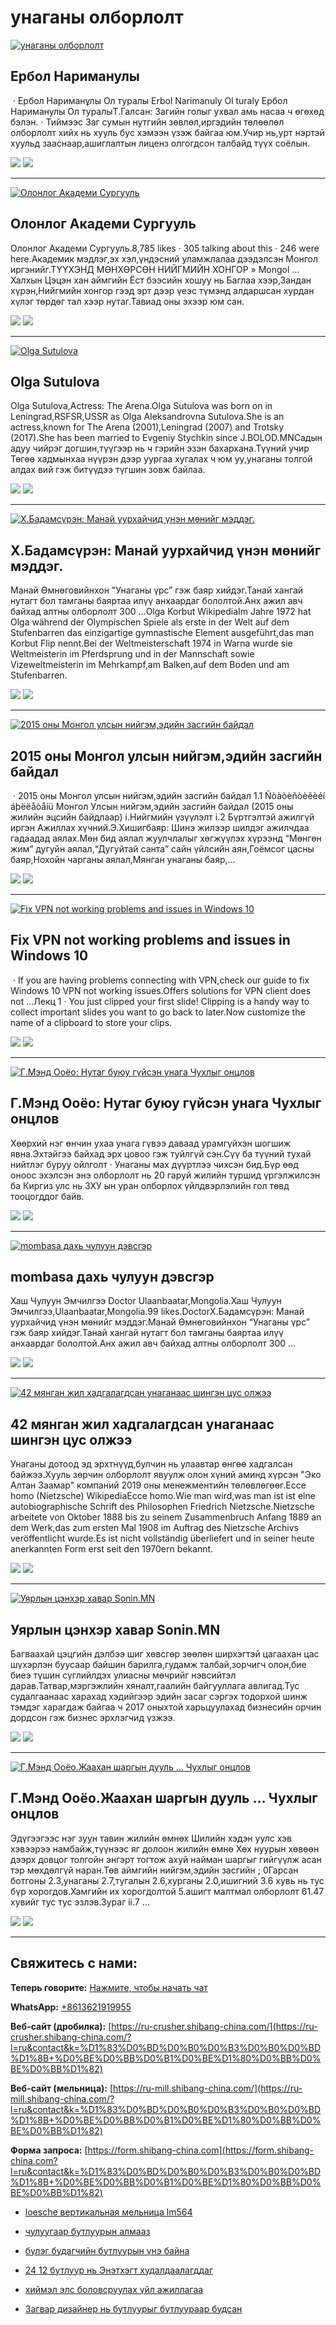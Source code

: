 # унаганы олборлолт

<a href="https://swt.shibang-china.com/?l=ru&img&k=%D1%83%D0%BD%D0%B0%D0%B3%D0%B0%D0%BD%D1%8B+%D0%BE%D0%BB%D0%B1%D0%BE%D1%80%D0%BB%D0%BE%D0%BB%D1%82" target="_blank">![унаганы олборлолт](http://static.shibang-china.com/all-800x300/363.jpg)</a>

## Ербол Нариманулы
&nbsp;&#0183;&#32;Ербол Нариманұлы Ол туралы Erbol Narimanuly Ol turaly Ербол Нариманулы Ол туралыТ.Галсан: Загийн голыг ухвал амь насаа ч өгөхөд бэлэн.&nbsp;&#0183;&#32;Тиймээс Заг сумын нутгийн зөвлөл,иргэдийн төлөөлөл олборлолт хийх нь хууль бус хэмээн үзэж байгаа юм.Учир нь,урт нэртэй хуульд зааснаар,ашиглалтын лиценз олгогдсон талбайд түүх соёлын.


<a href="https://whatsapp.shibangsoft.com/WhatsApp.php" target="_blank" title="WhatsApp">![](http://static.shibang-china.com/icon/whatsapp.png)</a> <a href="https://swt.shibang-china.com/?l=ru&icon&k=%D1%83%D0%BD%D0%B0%D0%B3%D0%B0%D0%BD%D1%8B+%D0%BE%D0%BB%D0%B1%D0%BE%D1%80%D0%BB%D0%BE%D0%BB%D1%82" target="_blank">![](http://static.shibang-china.com/icon/chat-ru.png)</a>

---

<a href="https://swt.shibang-china.com/?l=ru&img&k=%D1%83%D0%BD%D0%B0%D0%B3%D0%B0%D0%BD%D1%8B+%D0%BE%D0%BB%D0%B1%D0%BE%D1%80%D0%BB%D0%BE%D0%BB%D1%82" target="_blank">![Олонлог Академи Сургууль](http://static.shibang-china.com/all-800x300/71.jpg)</a>

## Олонлог Академи Сургууль
Олонлог Академи Сургууль.8,785 likes &#183; 305 talking about this &#183; 246 were here.Академик мэдлэг,эх хэл,үндэсний уламжлалаа дээдэлсэн Монгол иргэнийг.ТҮҮХЭНД МӨНХӨРСӨН НИЙГМИЙН ХОНГОР &#187; Mongol …Халхын Цэцэн хан аймгийн Ёст бээсийн хошуу нь Баглаа хээр,Зандан хүрэн,Нийгмийн хонгор гээд эрт дээр үеэс түмэнд алдаршсан хурдан хүлэг төрдөг тал хээр нутаг.Тавиад оны эхээр юм сан.


<a href="https://whatsapp.shibangsoft.com/WhatsApp.php" target="_blank" title="WhatsApp">![](http://static.shibang-china.com/icon/whatsapp.png)</a> <a href="https://swt.shibang-china.com/?l=ru&icon&k=%D1%83%D0%BD%D0%B0%D0%B3%D0%B0%D0%BD%D1%8B+%D0%BE%D0%BB%D0%B1%D0%BE%D1%80%D0%BB%D0%BE%D0%BB%D1%82" target="_blank">![](http://static.shibang-china.com/icon/chat-ru.png)</a>

---

<a href="https://swt.shibang-china.com/?l=ru&img&k=%D1%83%D0%BD%D0%B0%D0%B3%D0%B0%D0%BD%D1%8B+%D0%BE%D0%BB%D0%B1%D0%BE%D1%80%D0%BB%D0%BE%D0%BB%D1%82" target="_blank">![Olga Sutulova](http://static.shibang-china.com/all-800x300/1076.jpg)</a>

## Olga Sutulova
Olga Sutulova,Actress: The Arena.Olga Sutulova was born on in Leningrad,RSFSR,USSR as Olga Aleksandrovna Sutulova.She is an actress,known for The Arena (2001),Leningrad (2007) and Trotsky (2017).She has been married to Evgeniy Stychkin since J.BOLOD.MNСадын адуу чийрэг догшин,түүгээр нь ч гэрийн эзэн бахархана.Түүний учир Төгөө хадмынхаа нүүрэн дээр уургаа хугалах ч юм уу,унаганы толгой алдах вий гэж битүүдээ түгшин зовж байлаа.


<a href="https://whatsapp.shibangsoft.com/WhatsApp.php" target="_blank" title="WhatsApp">![](http://static.shibang-china.com/icon/whatsapp.png)</a> <a href="https://swt.shibang-china.com/?l=ru&icon&k=%D1%83%D0%BD%D0%B0%D0%B3%D0%B0%D0%BD%D1%8B+%D0%BE%D0%BB%D0%B1%D0%BE%D1%80%D0%BB%D0%BE%D0%BB%D1%82" target="_blank">![](http://static.shibang-china.com/icon/chat-ru.png)</a>

---

<a href="https://swt.shibang-china.com/?l=ru&img&k=%D1%83%D0%BD%D0%B0%D0%B3%D0%B0%D0%BD%D1%8B+%D0%BE%D0%BB%D0%B1%D0%BE%D1%80%D0%BB%D0%BE%D0%BB%D1%82" target="_blank">![Х.Бадамсүрэн: Манай уурхайчид үнэн мөнийг мэддэг.](http://static.shibang-china.com/all-800x300/482.jpg)</a>

## Х.Бадамсүрэн: Манай уурхайчид үнэн мөнийг мэддэг.
Манай Өмнөговийнхон &quot;Унаганы үрс” гэж баяр хийдэг.Танай хангай нутагт бол тамганы баяртаа илүү анхаардаг бололтой.Анх ажил авч байхад алтны олборлолт 300 …Olga Korbut WikipediaIm Jahre 1972 hat Olga w&#228;hrend der Olympischen Spiele als erste in der Welt auf dem Stufenbarren das einzigartige gymnastische Element ausgef&#252;hrt,das man Korbut Flip nennt.Bei der Weltmeisterschaft 1974 in Warna wurde sie Weltmeisterin im Pferdsprung und in der Mannschaft sowie Vizeweltmeisterin im Mehrkampf,am Balken,auf dem Boden und am Stufenbarren.


<a href="https://whatsapp.shibangsoft.com/WhatsApp.php" target="_blank" title="WhatsApp">![](http://static.shibang-china.com/icon/whatsapp.png)</a> <a href="https://swt.shibang-china.com/?l=ru&icon&k=%D1%83%D0%BD%D0%B0%D0%B3%D0%B0%D0%BD%D1%8B+%D0%BE%D0%BB%D0%B1%D0%BE%D1%80%D0%BB%D0%BE%D0%BB%D1%82" target="_blank">![](http://static.shibang-china.com/icon/chat-ru.png)</a>

---

<a href="https://swt.shibang-china.com/?l=ru&img&k=%D1%83%D0%BD%D0%B0%D0%B3%D0%B0%D0%BD%D1%8B+%D0%BE%D0%BB%D0%B1%D0%BE%D1%80%D0%BB%D0%BE%D0%BB%D1%82" target="_blank">![2015 оны Монгол улсын нийгэм,эдийн засгийн байдал](http://static.shibang-china.com/all-800x300/1037.jpg)</a>

## 2015 оны Монгол улсын нийгэм,эдийн засгийн байдал
&nbsp;&#0183;&#32;2015 оны Монгол улсын нийгэм,эдийн засгийн байдал 1.1 &#209;&#242;&#224;&#242;&#232;&#241;&#242;&#232;&#234;&#232;&#233;&#237; &#225;&#254;&#235;&#235;&#229;&#242;&#229;&#237;&#252; Монгол Улсын нийгэм,эдийн засгийн байдал (2015 оны жилийн эцсийн байдлаар) i.Нийгмийн үзүүлэлт i.2 Бүртгэлтэй ажилгүй иргэн Ажиллах хүчний.Э.Хишигбаяр: Шинэ жилээр шилдэг ажилчдаа гадаадад аялах.Мөн бид аялал жуулчлалыг хөгжүүлэх хүрээнд “Мөнгөн жим” дугуйн аялал,“Дугуйтай санта” сайн үйлсийн аян,Гоёмсог цасны баяр,Нохойн чарганы аялал,Мянган унаганы баяр,…


<a href="https://whatsapp.shibangsoft.com/WhatsApp.php" target="_blank" title="WhatsApp">![](http://static.shibang-china.com/icon/whatsapp.png)</a> <a href="https://swt.shibang-china.com/?l=ru&icon&k=%D1%83%D0%BD%D0%B0%D0%B3%D0%B0%D0%BD%D1%8B+%D0%BE%D0%BB%D0%B1%D0%BE%D1%80%D0%BB%D0%BE%D0%BB%D1%82" target="_blank">![](http://static.shibang-china.com/icon/chat-ru.png)</a>

---

<a href="https://swt.shibang-china.com/?l=ru&img&k=%D1%83%D0%BD%D0%B0%D0%B3%D0%B0%D0%BD%D1%8B+%D0%BE%D0%BB%D0%B1%D0%BE%D1%80%D0%BB%D0%BE%D0%BB%D1%82" target="_blank">![Fix VPN not working problems and issues in Windows 10](http://static.shibang-china.com/all-800x300/281.jpg)</a>

## Fix VPN not working problems and issues in Windows 10
&nbsp;&#0183;&#32;If you are having problems connecting with VPN,check our guide to fix Windows 10 VPN not working issues.Offers solutions for VPN client does not …Лекц 1&nbsp;&#0183;&#32;You just clipped your first slide! Clipping is a handy way to collect important slides you want to go back to later.Now customize the name of a clipboard to store your clips.


<a href="https://whatsapp.shibangsoft.com/WhatsApp.php" target="_blank" title="WhatsApp">![](http://static.shibang-china.com/icon/whatsapp.png)</a> <a href="https://swt.shibang-china.com/?l=ru&icon&k=%D1%83%D0%BD%D0%B0%D0%B3%D0%B0%D0%BD%D1%8B+%D0%BE%D0%BB%D0%B1%D0%BE%D1%80%D0%BB%D0%BE%D0%BB%D1%82" target="_blank">![](http://static.shibang-china.com/icon/chat-ru.png)</a>

---

<a href="https://swt.shibang-china.com/?l=ru&img&k=%D1%83%D0%BD%D0%B0%D0%B3%D0%B0%D0%BD%D1%8B+%D0%BE%D0%BB%D0%B1%D0%BE%D1%80%D0%BB%D0%BE%D0%BB%D1%82" target="_blank">![Г.Мэнд Ооёо: Нутаг буюу гүйсэн унага Чухлыг онцлов](http://static.shibang-china.com/all-800x300/742.jpg)</a>

## Г.Мэнд Ооёо: Нутаг буюу гүйсэн унага Чухлыг онцлов
Хөөрхий нэг өнчин ухаа унага гүвээ даваад урамгүйхэн шогшиж явна.Эхтэйгээ байхад эрх цовоо гэж туйлгүй сэн.Сүү ба түүний тухай нийтлэг буруу ойлголт&nbsp;&#0183;&#32;Унаганы мах дүүртлээ чихсэн бид.Бүр өөд оноос эхэлсэн энэ олборлолт нь 20 гаруй жилийн туршид үргэлжилсэн ба Киргиз улс нь ЗХУ ын уран олборлох үйлдвэрлэлийн гол төвд тооцогддог байв.


<a href="https://whatsapp.shibangsoft.com/WhatsApp.php" target="_blank" title="WhatsApp">![](http://static.shibang-china.com/icon/whatsapp.png)</a> <a href="https://swt.shibang-china.com/?l=ru&icon&k=%D1%83%D0%BD%D0%B0%D0%B3%D0%B0%D0%BD%D1%8B+%D0%BE%D0%BB%D0%B1%D0%BE%D1%80%D0%BB%D0%BE%D0%BB%D1%82" target="_blank">![](http://static.shibang-china.com/icon/chat-ru.png)</a>

---

<a href="https://swt.shibang-china.com/?l=ru&img&k=%D1%83%D0%BD%D0%B0%D0%B3%D0%B0%D0%BD%D1%8B+%D0%BE%D0%BB%D0%B1%D0%BE%D1%80%D0%BB%D0%BE%D0%BB%D1%82" target="_blank">![mombasa дахь чулуун дэвсгэр](http://static.shibang-china.com/all-800x300/925.jpg)</a>

## mombasa дахь чулуун дэвсгэр
Хаш Чулуун Эмчилгээ Doctor Ulaanbaatar,Mongolia.Хаш Чулуун Эмчилгээ,Ulaanbaatar,Mongolia.99 likes.DoctorХ.Бадамсүрэн: Манай уурхайчид үнэн мөнийг мэддэг.Манай Өмнөговийнхон “Унаганы үрс” гэж баяр хийдэг.Танай хангай нутагт бол тамганы баяртаа илүү анхаардаг бололтой.Анх ажил авч байхад алтны олборлолт 300 …


<a href="https://whatsapp.shibangsoft.com/WhatsApp.php" target="_blank" title="WhatsApp">![](http://static.shibang-china.com/icon/whatsapp.png)</a> <a href="https://swt.shibang-china.com/?l=ru&icon&k=%D1%83%D0%BD%D0%B0%D0%B3%D0%B0%D0%BD%D1%8B+%D0%BE%D0%BB%D0%B1%D0%BE%D1%80%D0%BB%D0%BE%D0%BB%D1%82" target="_blank">![](http://static.shibang-china.com/icon/chat-ru.png)</a>

---

<a href="https://swt.shibang-china.com/?l=ru&img&k=%D1%83%D0%BD%D0%B0%D0%B3%D0%B0%D0%BD%D1%8B+%D0%BE%D0%BB%D0%B1%D0%BE%D1%80%D0%BB%D0%BE%D0%BB%D1%82" target="_blank">![42 мянган жил хадгалагдсан унаганаас шингэн цус олжээ](http://static.shibang-china.com/all-800x300/1474.jpg)</a>

## 42 мянган жил хадгалагдсан унаганаас шингэн цус олжээ
Унаганы дотоод эд эрхтнүүд,булчин нь улаавтар өнгөө хадгалсан байжээ.Хууль зөрчин олборлолт явуулж олон хүний аминд хүрсэн &quot;Эко Алтан Заамар&quot; компаний 2019 оны менежментийн төлөвлөгөөг.Ecce homo (Nietzsche) WikipediaEcce homo.Wie man wird,was man ist ist eine autobiographische Schrift des Philosophen Friedrich Nietzsche.Nietzsche arbeitete von Oktober 1888 bis zu seinem Zusammenbruch Anfang 1889 an dem Werk,das zum ersten Mal 1908 im Auftrag des Nietzsche Archivs ver&#246;ffentlicht wurde.Es ist nicht vollst&#228;ndig &#252;berliefert und in seiner heute anerkannten Form erst seit den 1970ern bekannt.


<a href="https://whatsapp.shibangsoft.com/WhatsApp.php" target="_blank" title="WhatsApp">![](http://static.shibang-china.com/icon/whatsapp.png)</a> <a href="https://swt.shibang-china.com/?l=ru&icon&k=%D1%83%D0%BD%D0%B0%D0%B3%D0%B0%D0%BD%D1%8B+%D0%BE%D0%BB%D0%B1%D0%BE%D1%80%D0%BB%D0%BE%D0%BB%D1%82" target="_blank">![](http://static.shibang-china.com/icon/chat-ru.png)</a>

---

<a href="https://swt.shibang-china.com/?l=ru&img&k=%D1%83%D0%BD%D0%B0%D0%B3%D0%B0%D0%BD%D1%8B+%D0%BE%D0%BB%D0%B1%D0%BE%D1%80%D0%BB%D0%BE%D0%BB%D1%82" target="_blank">![Уярлын цэнхэр хавар Sonin.MN](http://static.shibang-china.com/all-800x300/1390.jpg)</a>

## Уярлын цэнхэр хавар Sonin.MN
Багваахай цэцгийн дэлбээ шиг хөвсгөр зөөлөн ширхэгтэй цагаахан цас шүхэрлэн буусаар байшин барилга,гудамж талбай,зорчигч олон,бие биеэ түшин сүглийлдэх улиасны мөчрийг нэвсийтэл дарав.Татвар,мэргэжлийн хяналт,гаалийн байгууллага авлигад.Тус судалгаанаас харахад хэдийгээр эдийн засаг сэргэх тодорхой шинж тэмдэг харагдаж байгаа ч 2017 оныхтой харьцуулахад бизнесийн орчин дордсон гэж бизнес эрхлэгчид үзжээ.


<a href="https://whatsapp.shibangsoft.com/WhatsApp.php" target="_blank" title="WhatsApp">![](http://static.shibang-china.com/icon/whatsapp.png)</a> <a href="https://swt.shibang-china.com/?l=ru&icon&k=%D1%83%D0%BD%D0%B0%D0%B3%D0%B0%D0%BD%D1%8B+%D0%BE%D0%BB%D0%B1%D0%BE%D1%80%D0%BB%D0%BE%D0%BB%D1%82" target="_blank">![](http://static.shibang-china.com/icon/chat-ru.png)</a>

---

<a href="https://swt.shibang-china.com/?l=ru&img&k=%D1%83%D0%BD%D0%B0%D0%B3%D0%B0%D0%BD%D1%8B+%D0%BE%D0%BB%D0%B1%D0%BE%D1%80%D0%BB%D0%BE%D0%BB%D1%82" target="_blank">![Г.Мэнд Ооёо.Жаахан шаргын дууль … Чухлыг онцлов](http://static.shibang-china.com/all-800x300/926.jpg)</a>

## Г.Мэнд Ооёо.Жаахан шаргын дууль … Чухлыг онцлов
Эдүгээгээс нэг зуун тавин жилийн өмнөх Шилийн хэдэн уулс хэв хэвээрээ намбайж,түүнээс яг долоон жилийн өмнө Хөх нуурын хөвөөн дээрх довцог толгойн энгэрт тогтож ахуй найман шаргыг гийгүүлж асан тэр мөхдөлгүй наран.Төв аймгийн нийгэм,эдийн засгийн ; 0Гарсан ботгоны 2.3,унаганы 2.7,тугалын 2.6,хурганы 2.0,ишигний 3.6 хувь нь тус бүр хорогдов.Хамгийн их хорогдолтой 5.ашигт малтмал олборлолт 61.47 хувийг тус тус эзлэв.Зураг ii.7 …


<a href="https://whatsapp.shibangsoft.com/WhatsApp.php" target="_blank" title="WhatsApp">![](http://static.shibang-china.com/icon/whatsapp.png)</a> <a href="https://swt.shibang-china.com/?l=ru&icon&k=%D1%83%D0%BD%D0%B0%D0%B3%D0%B0%D0%BD%D1%8B+%D0%BE%D0%BB%D0%B1%D0%BE%D1%80%D0%BB%D0%BE%D0%BB%D1%82" target="_blank">![](http://static.shibang-china.com/icon/chat-ru.png)</a>

---
## Свяжитесь с нами:

**Теперь говорите:** [Нажмите, чтобы начать чат](https://swt.shibang-china.com?l=ru&contact&k=%D1%83%D0%BD%D0%B0%D0%B3%D0%B0%D0%BD%D1%8B+%D0%BE%D0%BB%D0%B1%D0%BE%D1%80%D0%BB%D0%BE%D0%BB%D1%82)

**WhatsApp:**  [+8613621919955](https://whatsapp.shibangsoft.com/WhatsApp.php)

**Веб-сайт (дробилка):** [https://ru-crusher.shibang-china.com/](https://ru-crusher.shibang-china.com/?l=ru&contact&k=%D1%83%D0%BD%D0%B0%D0%B3%D0%B0%D0%BD%D1%8B+%D0%BE%D0%BB%D0%B1%D0%BE%D1%80%D0%BB%D0%BE%D0%BB%D1%82)

**Веб-сайт (мельница):** [https://ru-mill.shibang-china.com/](https://ru-mill.shibang-china.com/?l=ru&contact&k=%D1%83%D0%BD%D0%B0%D0%B3%D0%B0%D0%BD%D1%8B+%D0%BE%D0%BB%D0%B1%D0%BE%D1%80%D0%BB%D0%BE%D0%BB%D1%82)

**Форма запроса:** [https://form.shibang-china.com](https://form.shibang-china.com?l=ru&contact&k=%D1%83%D0%BD%D0%B0%D0%B3%D0%B0%D0%BD%D1%8B+%D0%BE%D0%BB%D0%B1%D0%BE%D1%80%D0%BB%D0%BE%D0%BB%D1%82)

* [loesche вертикальная мельница lm564](../126/loesche%20%D0%B2%D0%B5%D1%80%D1%82%D0%B8%D0%BA%D0%B0%D0%BB%D1%8C%D0%BD%D0%B0%D1%8F%20%D0%BC%D0%B5%D0%BB%D1%8C%D0%BD%D0%B8%D1%86%D0%B0%20lm564.md)

* [чулуугаар бутлуурын алмааз](../130/%D1%87%D1%83%D0%BB%D1%83%D1%83%D0%B3%D0%B0%D0%B0%D1%80%20%D0%B1%D1%83%D1%82%D0%BB%D1%83%D1%83%D1%80%D1%8B%D0%BD%20%D0%B0%D0%BB%D0%BC%D0%B0%D0%B0%D0%B7.md)

* [булэг будагчийн бутлуурын үнэ байна](../127/%D0%B1%D1%83%D0%BB%D1%8D%D0%B3%20%D0%B1%D1%83%D0%B4%D0%B0%D0%B3%D1%87%D0%B8%D0%B9%D0%BD%20%D0%B1%D1%83%D1%82%D0%BB%D1%83%D1%83%D1%80%D1%8B%D0%BD%20%D2%AF%D0%BD%D1%8D%20%D0%B1%D0%B0%D0%B9%D0%BD%D0%B0.md)

* [24 12 бутлуур нь Энэтхэгт худалдаалагддаг](../126/24%2012%20%D0%B1%D1%83%D1%82%D0%BB%D1%83%D1%83%D1%80%20%D0%BD%D1%8C%20%D0%AD%D0%BD%D1%8D%D1%82%D1%85%D1%8D%D0%B3%D1%82%20%D1%85%D1%83%D0%B4%D0%B0%D0%BB%D0%B4%D0%B0%D0%B0%D0%BB%D0%B0%D0%B3%D0%B4%D0%B4%D0%B0%D0%B3.md)

* [хиймэл элс боловсруулах үйл ажиллагаа](../126/%D1%85%D0%B8%D0%B9%D0%BC%D1%8D%D0%BB%20%D1%8D%D0%BB%D1%81%20%D0%B1%D0%BE%D0%BB%D0%BE%D0%B2%D1%81%D1%80%D1%83%D1%83%D0%BB%D0%B0%D1%85%20%D2%AF%D0%B9%D0%BB%20%D0%B0%D0%B6%D0%B8%D0%BB%D0%BB%D0%B0%D0%B3%D0%B0%D0%B0.md)

* [Загвар дизайнер нь бутлуурыг бутлуураар будсан](../126/%D0%97%D0%B0%D0%B3%D0%B2%D0%B0%D1%80%20%D0%B4%D0%B8%D0%B7%D0%B0%D0%B9%D0%BD%D0%B5%D1%80%20%D0%BD%D1%8C%20%D0%B1%D1%83%D1%82%D0%BB%D1%83%D1%83%D1%80%D1%8B%D0%B3%20%D0%B1%D1%83%D1%82%D0%BB%D1%83%D1%83%D1%80%D0%B0%D0%B0%D1%80%20%D0%B1%D1%83%D0%B4%D1%81%D0%B0%D0%BD.md)